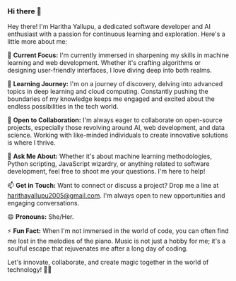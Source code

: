 ### Hi there 👋

Hey there! I'm Haritha Yallupu, a dedicated software developer and AI enthusiast with a passion for continuous learning and exploration. Here's a little more about me:

🔭 **Current Focus:** I'm currently immersed in sharpening my skills in machine learning and web development. Whether it's crafting algorithms or designing user-friendly interfaces, I love diving deep into both realms.

🌱 **Learning Journey:** I'm on a journey of discovery, delving into advanced topics in deep learning and cloud computing. Constantly pushing the boundaries of my knowledge keeps me engaged and excited about the endless possibilities in the tech world.

👯 **Open to Collaboration:** I'm always eager to collaborate on open-source projects, especially those revolving around AI, web development, and data science. Working with like-minded individuals to create innovative solutions is where I thrive.

💬 **Ask Me About:** Whether it's about machine learning methodologies, Python scripting, JavaScript wizardry, or anything related to software development, feel free to shoot me your questions. I'm here to help!

📫 **Get in Touch:** Want to connect or discuss a project? Drop me a line at harithayallupu2005@gmail.com. I'm always open to new opportunities and engaging conversations.

😄 **Pronouns:** She/Her.

⚡ **Fun Fact:** When I'm not immersed in the world of code, you can often find me lost in the melodies of the piano. Music is not just a hobby for me; it's a soulful escape that rejuvenates me after a long day of coding.

Let's innovate, collaborate, and create magic together in the world of technology! 🚀✨





